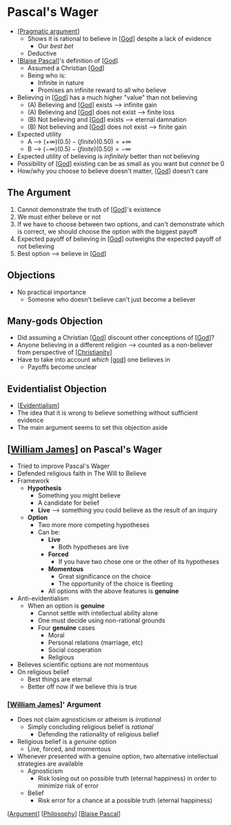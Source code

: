 # Pascal's Wager

- [[Pragmatic argument]]
  - Shows it is rational to believe in [[God]] despite a lack of evidence
    - Our _best bet_
  - Deductive
- [[Blaise Pascal]]'s definition of [[God]]
  - Assumed a Christian [[God]]
  - Being who is:
    - Infinite in nature
    - Promises an infinite reward to all who believe
- Believing in [[God]] has a much higher "value" than not believing
  - (A) Believing and [[God]] exists --> infinite gain
  - (A) Believing and [[God]] does not exist --> finite loss
  - (B) Not believing and [[God]] exists --> eternal damnation
  - (B) Not believing and [[God]] does not exist --> finite gain
- Expected utility
  - A --> $(+\infty)(0.5) - (finite)(0.50) = +\infty$
  - B --> $(-\infty)(0.5) - (finite)(0.50) = -\infty$
- Expected utility of believing is _infinitely_ better than not believing
- Possibility of [[God]] existing can be as small as you want but _cannot_ be 0
- How/why you choose to believe doesn't matter, [[God]] doesn't care

## The Argument

1. Cannot demonstrate the truth of [[God]]'s existence
2. We must either believe or not
3. If we have to choose between two options, and can't demonstrate which is correct, we should choose the option with the biggest payoff
4. Expected payoff of believing in [[God]] outweighs the expected payoff of not believing
5. Best option --> believe in [[God]]

## Objections

- No practical importance
  - Someone who doesn't believe can't just become a believer

## Many-gods Objection

- Did assuming a Christian [[God]] discount other conceptions of [[God]]?
- Anyone believing in a different religion --> counted as a non-believer from perspective of [[Christianity]]
- Have to take into account _which_ [[god]] one believes in
  - Payoffs become unclear

## Evidentialist Objection

- [[Evidentialism]]
- The idea that it is wrong to believe something without sufficient evidence
- The main argument seems to set this objection aside

## [[William James]] on Pascal's Wager

- Tried to improve Pascal's Wager
- Defended religious faith in The Will to Believe
- Framework
  - **Hypothesis**
    - Something you might believe
    - A candidate for belief
    - **Live** --> something you could believe as the result of an inquiry
  - **Option**
    - Two more more competing hypotheses
    - Can be:
      - **Live**
        - Both hypotheses are live
      - **Forced**
        - If you have two chose one or the other of its hypotheses
      - **Momentous**
        - Great significance on the choice
        - The opportunity of the choice is fleeting
      - All options with the above features is **genuine**
- Anti-evidentialism
  - When an option is **genuine**
    - Cannot settle with intellectual ability alone
    - One must decide using non-rational grounds
    - Four **genuine** cases
      - Moral
      - Personal relations (marriage, etc)
      - Social cooperation
      - Religious
- Believes scientific options are _not_ momentous
- On religious belief
  - Best things are eternal
  - Better off now if we believe this is true

### [[William James]]' Argument

- Does not claim agnosticism or atheism is _irrational_
  - Simply concluding religious belief is _rational_
    - Defending the rationality of religious belief
- Religious belief is a _genuine_ option
  - Live, forced, and momentous
- Whenever presented with a genuine option, two alternative intellectual strategies are available
  - Agnosticism
    - Risk losing out on possible truth (eternal happiness) in order to minimize risk of error
  - Belief
    - Risk error for a chance at a possible truth (eternal happiness)

[[Argument]] [[Philosophy]] [[Blaise Pascal]]

[//begin]: # "Autogenerated link references for markdown compatibility"
[Pragmatic argument]: pragmatic-argument "Pragmatic "
[God]: god "God"
[Blaise Pascal]: blaise-pascal "Blaise Pascal"
[Christianity]: christianity "Christianity"
[god]: god "God"
[Evidentialism]: evidentialism "Evidentialism"
[William James]: william-james "William James"
[Argument]: argument "Arguments"
[Philosophy]: philosophy "Philosophy"
[//end]: # "Autogenerated link references"
